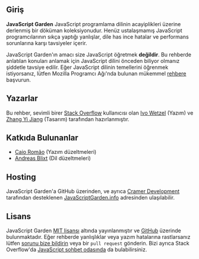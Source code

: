 ## Giriş

**JavaScript Garden** JavaScript programlama dilinin acayiplikleri üzerine
derlenmiş bir döküman koleksiyonudur. Henüz ustalaşmamış JavaScript 
programcılarının sıkça yaptığı yanlışlar, dile has ince hatalar ve performans
sorunlarına karşı tavsiyeler içerir.

JavaScript Garden'ın amacı size JavaScript öğretmek **değildir**. Bu rehberde
anlatılan konuları anlamak için JavaScript dilini önceden biliyor olmanız
şiddetle tavsiye edilir. Eğer JavaScript dilinin temellerini öğrenmek
istiyorsanız, lütfen Mozilla Programcı Ağı'nda bulunan mükemmel [rehbere][1]
başvurun.

## Yazarlar

Bu rehber, sevimli birer [Stack Overflow][2] kullanıcısı olan [Ivo Wetzel][3] (Yazım)
ve [Zhang Yi Jiang][4] (Tasarım) tarafından hazırlanmıştır.

## Katkıda Bulunanlar

 - [Caio Romão][5] (Yazım düzeltmeleri)
 - [Andreas Blixt][6] (Dil düzeltmeleri)

## Hosting
JavaScript Garden'a GitHub üzerinden, ve ayrıca [Cramer Development][7] 
tarafından desteklenen [JavaScriptGarden.info][8] adresinden ulaşılabilir.

## Lisans

JavaScript Garden [MIT lisansı][9] altında yayınlanmıştır ve [GitHub][10]
üzerinde bulunmaktadır. Eğer rehberde yanlışlıklar veya yazım hatalarına
rastlarsanız lütfen [sorunu bize bildirin][11] veya bir `pull request` gönderin.
Bizi ayrıca Stack Overflow'da [JavaScript sohbet odasında][12] da 
bulabilirsiniz.

[1]: https://developer.mozilla.org/en/JavaScript/Guide
[2]: http://stackoverflow.com/
[3]: http://stackoverflow.com/users/170224/ivo-wetzel
[4]: http://stackoverflow.com/users/313758/yi-jiang
[5]: https://github.com/caio
[6]: https://github.com/blixt
[7]: http://cramerdev.com/
[8]: http://javascriptgarden.info/
[9]: https://github.com/BonsaiDen/JavaScript-Garden/blob/next/LICENSE
[10]: https://github.com/BonsaiDen/JavaScript-Garden
[11]: https://github.com/BonsaiDen/JavaScript-Garden/issues
[12]: http://chat.stackoverflow.com/rooms/17/javascript

